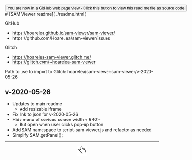 <span style=display:none; >[You are now in a GitHub source code view - click this link to view Read Me file as a web page](https://hoarelea.github.io/sam-viewer/sam-viewer/#README.md "View file as a web page.") </span>

<div><input type=button class = "btn btn-secondary btn-sm" onclick=window.location.href="https://github.com/HoareLea/sam-viewer/tree/master/sam-viewer"
value="You are now in a GitHub web page view - Click this button to view this read me file as source code" ></div>
# [SAM Viewer readme]( ./readme.html )

GitHub

* https://hoarelea.github.io/sam-viewer/sam-viewer/
* https://github.com/HoareLea/sam-viewer/issues

Glitch

* https://hoarelea-sam-viewer.glitch.me/
* https://glitch.com/~hoarelea-sam-viewer

Path to use to import to Glitch: hoarelea/sam-viewer:sam-viewer/v-2020-05-26

## v-2020-05-26

* Updates to main readme
    * Add resizable iframe
* Fix link to json for v-2020-05-26
* Hide menu of devices screen width < 640>
    * But open when user clicks pop-up button
* Add SAM namespace to script-sam-viewer.js and refactor as needed
* Simplify SAM.getPanel();

---

<center><img title="Single finger for single method!" height="32" width="32" src="../../assets/icons/noun_single_1185687.svg" ></center>
